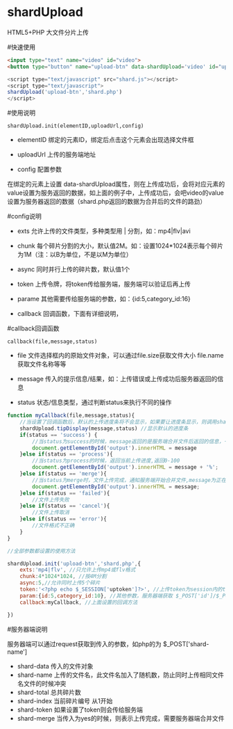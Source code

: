 # shardUpload
HTML5+PHP 大文件分片上传

#快速使用
```html
<input type="text" name="video" id="video">
<button type="button" name="upload-btn" data-shardUpload='video' id="upload-btn">上传</button>
```
```javascript
<script type="text/javascript" src="shard.js"></script>
<script type="text/javascript">
shardUpload('upload-btn','shard.php')
</script>
```

#使用说明

```
shardUpload.init(elementID,uploadUrl,config)
```

- elementID 绑定的元素ID，绑定后点击这个元素会出现选择文件框

- uploadUrl 上传的服务端地址

- config 配置参数

在绑定的元素上设置 data-shardUpload属性，则在上传成功后，会将对应元素的value设置为服务返回的数据，如上面的例子中，上传成功后，会吧video的value设置为服务器返回的数据（shard.php返回的数据为合并后的文件的路劲）


#config说明

- exts 允许上传的文件类型，多种类型用 | 分割，如：mp4|flv|avi

- chunk 每个碎片分割的大小，默认值2M。如：设置1024*1024表示每个碎片为1M（注：以B为单位，不是以M为单位）

- async 同时并行上传的碎片数，默认值1个

- token 上传令牌，将token传给服务端，服务端可以验证后再上传

- parame 其他需要传给服务端的参数，如：{id:5,category_id:16}

- callback 回调函数，下面有详细说明，

#callback回调函数

```
callback(file,message,status)
```

- file 文件选择框内的原始文件对象，可以通过file.size获取文件大小 file.name获取文件名称等等

- message 传入的提示信息/结果，如：上传错误或上传成功后服务器返回的信息

- status 状态/信息类型，通过判断status来执行不同的操作

```javascript
function myCallback(file,message,status){
	//当设置了回调函数后，默认的上传进度条将不会显示，如果要让进度条显示，则调用shardUpload.tipDisplay(message,status)
	shardUpload.tipDisplay(message,status) //显示默认的进度条
	if(status == 'success') {
		//当status为success的时候，message返回的是服务端合并文件后返回的信息，一般为合并的文件名称
		document.getElementById('output').innerHTML = message
	}else if(status == 'process'){
        //当status为process的时候，返回当前上传进度,返回0-100
        document.getElementById('output').innerHTML = message + '%';
    }else if(status == 'merge'){
		//当status为merge时，文件上传完成，通知服务端开始合并文件,message为正在合并文件
		document.getElementById('output').innerHTML = message;
	}else if(status == 'failed'){
		//文件上传失败
	}else if(status == 'cancel'){
        //文件上传取消
    }else if(status == 'error'){
		//文件格式不正确
	}
}

//全部参数都设置的使用方法

shardUpload.init('upload-btn','shard.php',{
	exts:'mp4|flv', //只允许上传mp4或flv格式
	chunk:4*1024*1024, //按4M分割
	async:5,//允许同时上传5个碎片
	token:'<?php echo $_SESSION['uptoken']?>', //上传token为session内的token，服务器端判断 $_POST['shard-token'] == $_SESSION['uptoken']
	param:{id:5,category_id:10}, //其他参数，服务器端获取 $_POST['id']/$_POST['category_id']
	callback:myCallback, //上面设置的回调方法

})

```
#服务器端说明

服务器端可以通过request获取到传入的参数，如php的为 $_POST['shard-name']

- shard-data 传入的文件对象
- shard-name 上传的文件名，此文件名加入了随机数，防止同时上传相同文件名文件的时候冲突
- shard-total 总共碎片数
- shard-index 当前碎片编号 从1开始
- shard-token 如果设置了token则会传给服务端
- shard-merge 当传入为yes的时候，则表示上传完成，需要服务器端合并文件





